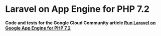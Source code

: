 Laravel on App Engine for PHP 7.2
=================================

**Code and tests for the Google Cloud Community article
[Run Laravel on Google App Engine for PHP 7.2][5]**

[5]: https://cloud.google.com/community/tutorials/run-laravel-on-appengine
